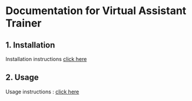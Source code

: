 # Documentation for Virtual Assistant Trainer 



## 1. Installation 
   Installation instructions [click here](installation/Readme.md)

## 2. Usage
   Usage instructions : [click here](usage/Readme.md)

